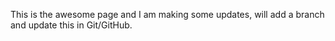 This is the awesome page and I am making some updates, will add a branch and update this in Git/GitHub.